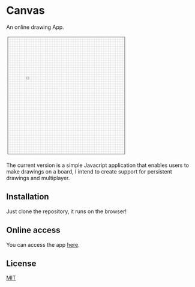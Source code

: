 # Canvas

An online drawing App.

![Game demo](https://raw.githubusercontent.com/iammateus/Canvas/assets/demo.gif)

The current version is a simple Javacript application that enables users to make drawings on a board, I intend to create support for persistent drawings and multiplayer.

## Installation

Just clone the repository, it runs on the browser!

## Online access

You can access the app [here](https://iammateus.github.io/Canvas/).

## License

[MIT](https://github.com/iammateus/Canvas/blob/master/LICENSE)
